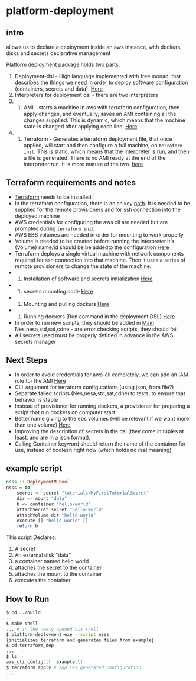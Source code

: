 # platform-deployment

## intro

allows us to declare a deployment inside an aws instance, with dockers, disks and secrets declarative management

Platform deployment package holds two parts:

1. Deployment-dsl - High language implemented with free monad, that describes the things we need in order to deploy software configuration (containers, secrets and data). [Here](src/Atidot/Platform/Deployment.hs)
1. Interpreters for deployment dsl - there are two interpreters
1. 1. AMI - starts a machine in aws with terraform configuration, then apply changes, and eventually, saves an AMI containing all the changes supplied. This is dynamic, which means that the machine state is changed after applying each line. [Here](src/Atidot/Platform/Deployment/Interpreter/AMI.hs)
1. 1. Terraform - Generates a terraform deployment file, that once applied, will start and then configure a full machine, on `terraform init`. This is static, which means that the interpreter is run, and then a file is generated. There is no AMI ready at the end of the interpreter run. It is more mature of the two. [here](https://github.com/Atidot/platform/blob/deployment/platform-deployment/src/Atidot/Platform/Deployment/Interpreter/Terraform.hs)

## Terraform requirements and notes

* [Terraform](https://www.terraform.io/) needs to be installed.
* In the terraform configuration, there is an sh key [path](src/Atidot/Platform/Deployment/Interpreter/AMI/Types/Default.hs#L23). It is needed to be supplied for the remote provisioners and for ssh connection into the deployed machine
* AWS credentials for configuring the aws cli are needed but are prompted during `terraform init`
* AWS EBS volumes are needed in order for mounting to work properly
* Volume is needed to be created before running the interpreter.It’s (Volume) name/id should be be addedto the configuration [Here](src/Atidot/Platform/Deployment/Interpreter/Terraform/Template.hs#L26)
* Terraform deploys a single virtual machine with network components required for ssh connection into that machine. Then it uses a series of remote provisioners to change the state of the machine:
* 1. Installation of software and secrets initialization [Here](src/Atidot/Platform/Deployment/Interpreter/Terraform/Template.hs#L85)
* 1.  secrets mounting code [Here](src/Atidot/Platform/Deployment/Interpreter/Terraform/Template.hs#L110)
* 1. Mounting and pulling dockers [Here](src/Atidot/Platform/Deployment/Interpreter/Terraform/Template.hs#L156)
* 1. Running dockers (Run command in the deployment DSL) [Here](src/Atidot/Platform/Deployment/Interpreter/Terraform/Template.hs#L189)
* In order to run new scripts, they should be added in [Main](app/Main.hs#L27)
Nes,nesa,std,sat,cdne - are error checking scripts, they should fail.
* All secrets used must be properly defined in advance in the AWS secrets manager

## Next Steps

* In order to avoid credentials for aws-cli completely, we can add an IAM role for the AMI [Here](https://dzone.com/articles/aws-secret-manager-protect-your-secrets-in-applica)
* CLI שrgument for terraform configurations (using json, from file?)
* Separate failed scripts (Nes,nesa,std,sat,cdne) to tests, to ensure that behavior is stable
* Instead of provisioner for running dockers, a provisioner for preparing a script that run dockers on computer start
* Better name giving to the ebs volumes (will be relevant if we want more than one volume) [Here](src/Atidot/Platform/Deployment/Interpreter/Terraform/Template.hs#L44)
* Improving the description of secrets in the dsl (they come in tuples at least, and are in a json format),
* Calling Container keyword should return the name of the container for use, instead of boolean right now (which holds no real meaning)

## example script

``` haskell
nsss :: DeploymentM Bool
nsss = do
    secret <- secret "tutorials/MyFirstTutorialSecret"
    dir <- mount "data"
    b <- container "hello-world"
    attachSecret secret "hello-world"
    attachVolume dir "hello-world"
    execute [] "hello-world" []
    return b
```

This script Declares:

1. A secret
2. An external disk "data"
3. a container named hello world
4. attaches the secret to the container
5. attaches the mount to the container
6. executes the container

## How to Run

``` bash
$ cd ../build
..
$ make shell
... # in the newly opened nix shell
$ platform-deployment-exe --script nsss
{initializes terraform and generates files from example}
$ cd terraform_dep
...
$ ls
aws_cli_config.tf  example.tf
$ terraform apply # applies genetated configuration
...
```
